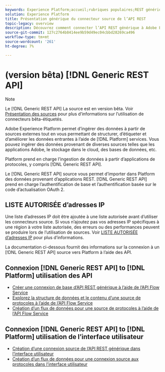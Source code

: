 ```yaml
---
keywords: Experience Platform;accueil;rubriques populaires;REST générique;repos générique
solution: Experience Platform
title: Présentation générique du connecteur source de l’API REST
topic-legacy: overview
description: Découvrez comment connecter l’API REST générique à Adobe Experience Platform à l’aide des API ou de l’interface utilisateur.
source-git-commit: 127c2764b8414ee9b59d49ec04cbbd28269ca496
workflow-type: tm+mt
source-wordcount: '261'
ht-degree: 7%

---
```


# (version bêta) [!DNL Generic REST API]

>[!NOTE]
>
>Le [!DNL Generic REST API] La source est en version bêta. Voir [Présentation des sources](../../home.md#terms-and-conditions) pour plus d’informations sur l’utilisation de connecteurs bêta-étiquetés.

Adobe Experience Platform permet d’ingérer des données à partir de sources externes tout en vous permettant de structurer, d’étiqueter et d’améliorer les données entrantes à l’aide de [!DNL Platform] services. Vous pouvez ingérer des données provenant de diverses sources telles que les applications Adobe, le stockage dans le cloud, des bases de données, etc.

Platform prend en charge l’ingestion de données à partir d’applications de protocoles, y compris [!DNL Generic REST API].

Le [!DNL Generic REST API] source vous permet d’importer dans Platform des données provenant d’applications REST. [!DNL Generic REST API] prend en charge l’authentification de base et l’authentification basée sur le code d’actualisation OAuth 2.

## LISTE AUTORISÉE d’adresses IP

Une liste d’adresses IP doit être ajoutée à une liste autorisée avant d’utiliser les connecteurs source. Si vous n’ajoutez pas vos adresses IP spécifiques à une région à votre liste autorisée, des erreurs ou des performances peuvent se produire lors de l’utilisation de sources. Voir [LISTE AUTORISÉE d’adresses IP](../../ip-address-allow-list.md) pour plus d’informations.

La documentation ci-dessous fournit des informations sur la connexion à un [!DNL Generic REST API] source vers Platform à l’aide des API.

## Connexion [!DNL Generic REST API] to [!DNL Platform] utilisation des API

- [Créer une connexion de base d’API REST générique à l’aide de l’API Flow Service](../../tutorials/api/create/protocols/generic-rest.md)
- [Explorez la structure de données et le contenu d’une source de protocoles à l’aide de l’API Flow Service](../../tutorials/api/explore/protocols.md)
- [Création d’un flux de données pour une source de protocoles à l’aide de l’API Flow Service](../../tutorials/api/collect/protocols.md)

## Connexion [!DNL Generic REST API] to [!DNL Platform] utilisation de l’interface utilisateur

- [Création d’une connexion source de l’API REST générique dans l’interface utilisateur](../../tutorials/ui/create/protocols/generic-rest.md)
- [Création d’un flux de données pour une connexion source aux protocoles dans l’interface utilisateur](../../tutorials/ui/dataflow/protocols.md)


